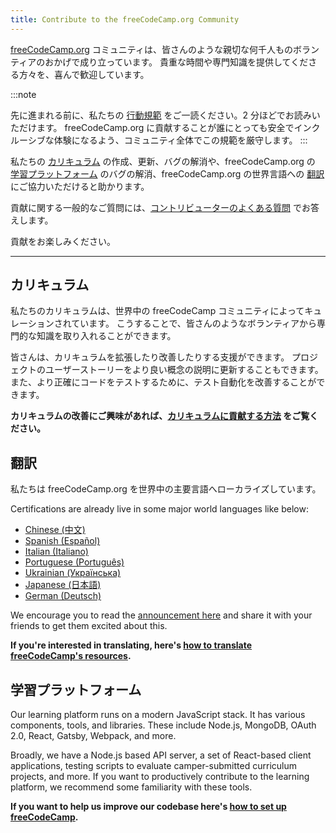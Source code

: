 ```yaml
---
title: Contribute to the freeCodeCamp.org Community
---
```


[freeCodeCamp.org](https://freecodecamp.org) コミュニティは、皆さんのような親切な何千人ものボランティアのおかげで成り立っています。 貴重な時間や専門知識を提供してくださる方々を、喜んで歓迎しています。

:::note

先に進まれる前に、私たちの [行動規範](https://www.freecodecamp.org/japanese/news/code-of-conduct/) をご一読ください。2 分ほどでお読みいただけます。 freeCodeCamp.org に貢献することが誰にとっても安全でインクルーシブな体験になるよう、コミュニティ全体でこの規範を厳守します。
:::

私たちの [カリキュラム](#カリキュラム) の作成、更新、バグの解消や、freeCodeCamp.org の [学習プラットフォーム](#学習プラットフォーム) のバグの解消、freeCodeCamp.org の世界言語への [翻訳](#翻訳) にご協力いただけると助かります。

貢献に関する一般的なご質問には、[コントリビューターのよくある質問](FAQ) でお答えします。

貢献をお楽しみください。

---

## カリキュラム

私たちのカリキュラムは、世界中の freeCodeCamp コミュニティによってキュレーションされています。 こうすることで、皆さんのようなボランティアから専門的な知識を取り入れることができます。

皆さんは、カリキュラムを拡張したり改善したりする支援ができます。 プロジェクトのユーザーストーリーをより良い概念の説明に更新することもできます。 また、より正確にコードをテストするために、テスト自動化を改善することができます。

**カリキュラムの改善にご興味があれば、[カリキュラムに貢献する方法](how-to-work-on-coding-challenges) をご覧ください。**

## 翻訳

私たちは freeCodeCamp.org を世界中の主要言語へローカライズしています。

Certifications are already live in some major world languages like below:

- [Chinese (中文)](https://www.freecodecamp.org/chinese/learn)
- [Spanish (Español)](https://www.freecodecamp.org/espanol/learn)
- [Italian (Italiano)](https://www.freecodecamp.org/italian/learn)
- [Portuguese (Português)](https://www.freecodecamp.org/portuguese/learn)
- [Ukrainian (Українська)](https://www.freecodecamp.org/ukrainian/learn)
- [Japanese (日本語)](https://www.freecodecamp.org/japanese/learn)
- [German (Deutsch)](https://www.freecodecamp.org/german/learn)

We encourage you to read the [announcement here](https://www.freecodecamp.org/news/help-translate-freecodecamp-language/) and share it with your friends to get them excited about this.

**If you're interested in translating, here's [how to translate freeCodeCamp's resources](how-to-translate-files).**

## 学習プラットフォーム

Our learning platform runs on a modern JavaScript stack. It has various components, tools, and libraries. These include Node.js, MongoDB, OAuth 2.0, React, Gatsby, Webpack, and more.

Broadly, we have a Node.js based API server, a set of React-based client applications, testing scripts to evaluate camper-submitted curriculum projects, and more. If you want to productively contribute to the learning platform, we recommend some familiarity with these tools.

**If you want to help us improve our codebase here's [how to set up freeCodeCamp](how-to-setup-freecodecamp-locally).**
